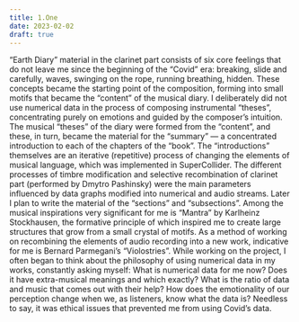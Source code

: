 ```yaml
---
title: 1.One
date: 2023-02-02
draft: true
---
```


“Earth Diary” material in the clarinet part consists of six core feelings that do not leave me since the beginning of the “Covid” era: breaking, slide and carefully, waves, swinging on the rope, running breathing, hidden. These concepts became the starting point of the composition, forming into small motifs that became the “content” of the musical diary. I deliberately did not use numerical data in the process of composing instrumental “theses”, concentrating purely on emotions and guided by the composer’s intuition. The musical “theses” of the diary were formed from the “content”, and these, in turn, became the material for the “summary” — a concentrated introduction to each of the chapters of the “book”. The “introductions” themselves are an iterative (repetitive) process of changing the elements of musical language, which was implemented in SuperCollider. The different processes of timbre modification and selective recombination of clarinet part (performed by Dmytro Pashinsky) were the main parameters influenced by data graphs modified into numerical and audio streams. Later I plan to write the material of the “sections” and “subsections”.
Among the musical inspirations very significant for me is “Mantra” by Karlheinz Stockhausen, the formative principle of which inspired me to create large structures that grow from a small crystal of motifs. As a method of working on recombining the elements of audio recording into a new work, indicative for me is Bernard Parmegani’s “Violostries”.
While working on the project, I often began to think about the philosophy of using numerical data in my works, constantly asking myself: What is numerical data for me now? Does it have extra-musical meanings and which exactly? What is the ratio of data and music that comes out with their help? How does the emotionality of our perception change when we, as listeners, know what the data is? Needless to say, it was ethical issues that prevented me from using Covid’s data.
